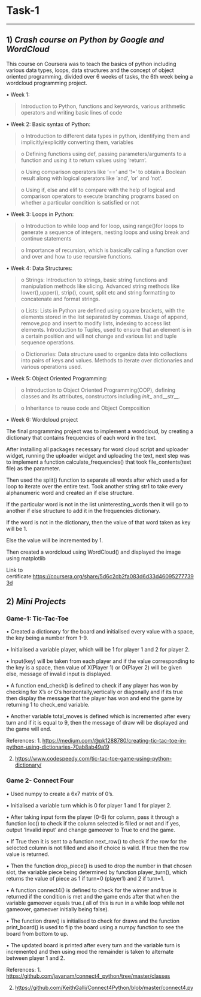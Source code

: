 # **Task-1**

---

## 1) _Crash course on Python by Google and WordCloud_


This course on Coursera was to teach the basics of python including various data types, loops, data structures and the concept of object oriented programming, divided over 6 weeks of tasks, the 6th week being a wordcloud programming project.

•	Week 1: 
>Introduction to Python, functions and keywords, various arithmetic operators and writing basic lines of code

•	Week 2: Basic syntax of Python: 
>o	Introduction to different data types in python, identifying them and implicitly/explicitly converting them, variables

>o	Defining functions using def, passing parameters/arguments to a function and using it to return values using ‘return’.

>o	Using comparison operators like ‘==’ and ’!=’ to obtain a Boolean result along with logical operators like ‘and’, ‘or’ and ‘not’.

>o	Using if, else and elif to compare with the help of logical and comparison operators to execute branching programs based on whether a particular condition is satisfied or not

•	Week 3: Loops in Python:
>o	Introduction to while loop and for loop, using range()for loops to generate a sequence of integers, nesting loops and using break and continue statements 

>o	Importance of recursion, which is basically calling a function over and over and how to use recursive functions.

•	Week 4: Data Structures:
>o	Strings: Introduction to strings, basic string functions and manipulation methods like slicing. Advanced string methods like lower(),upper(), strip(), count, split etc and string formatting to concatenate and format strings.

>o	Lists: Lists in Python are defined using square brackets, with the elements stored in the list separated by commas. Usage of append, remove,pop and insert to modify lists, indexing to access list elements. Introduction to Tuples, used to ensure that an element is in a certain position and will not change and various list and tuple sequence operations.

>o	Dictionaries: Data structure used to organize data into collections into pairs of keys and values. Methods to iterate over dictionaries and various operations used.

•	Week 5: Object Oriented Programming:
>o	Introduction to Object Oriented Programming(OOP), defining classes and its attributes, constructors including _init__  and__str__.

>o	Inheritance to reuse code and Object Composition

•	Week 6:  Wordcloud project

The final programming project was to implement a wordcloud, by creating a dictionary that contains frequencies of each word in the text.

After installing all packages necessary for word cloud script and uploader widget, running the uploader widget and uploading the text, next step was to implement a function calculate_frequencies() that took file_contents(text file) as the parameter.

Then used the split() function to separate all words after which used a for loop to iterate over the entire text. Took another string str1 to take every alphanumeric word and created an if else structure.

If the particular word is not in the list uninteresting_words then it will go to another if else structure to add it in the frequencies dictionary.

If the word is not in the dictionary, then the value of that word taken as key will be 1.

Else the value will be incremented by 1.

Then created a wordcloud using WordCloud() and displayed the image using matplotlib 

Link to certificate:https://coursera.org/share/5d6c2cb2fa083d6d33d460952777393d





## 2)  _Mini Projects_


### **Game-1: Tic-Tac-Toe**

•	Created a dictionary for the board and initialised every value with a space, the key being a number from 1-9. 

•	Initialised a variable player, which will be 1 for player 1 and 2 for player 2. 

•	Input(key) will be taken from each player and if the value corresponding to the key is a space, then value of X(Player 1) or O(Player 2) will be given else, message of invalid input is displayed. 

•	A function end_check() is defined to check if any player has won by checking for X’s or O’s horizontally,vertically or diagonally and if its true then display the message that the player has won and end the game by returning 1 to check_end variable. 

•	Another variable total_moves is defined which is incremented after every turn and if it is equal to 9, then the message of draw will be displayed and the game will end.

References: 1. https://medium.com/@pk1288780/creating-tic-tac-toe-in-python-using-dictionaries-70ab8ab49a19

2. https://www.codespeedy.com/tic-tac-toe-game-using-python-dictionary/



### **Game 2- Connect Four**

•	Used numpy to create a 6x7 matrix of 0’s.

•	 Initialised a variable turn which is 0 for player 1 and 1 for player 2. 

•	After taking input form the player (0-6) for column, pass it through a function loc() to check if the column selected is filled or not and if yes, output ‘Invalid input’ and change gameover to True to end the game.

•	If True then it is sent to a function next_row() to check if the row for the selected column is not filled and also if choice is valid. If true then the row value is returned. 

•	Then the function drop_piece() is used to drop the number in that chosen slot, the variable piece being determined by function player_turn(), which returns the value of piece as 1 if turn=0 (player1) and 2 if turn=1.

•	 A function connect4() is defined to check for the winner and true is returned if the condition is met and the game ends after that when the variable gameover equals true.( all of this is run in a while loop while not gameover, gameover initially being false). 

•	The function draw() is initialised to check for draws and the function print_board() is used to flip the board using a numpy function to see the board from bottom to up.

•	The updated board is printed after every turn and the variable turn is incremented and then using mod the remainder is taken to alternate between player 1 and 2.

References: 1.  https://github.com/jayanam/connect4_python/tree/master/classes

2. https://github.com/KeithGalli/Connect4Python/blob/master/connect4.py





